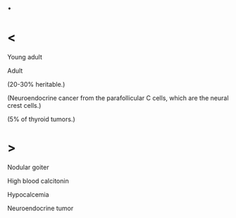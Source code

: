 # .

# <

Young adult

Adult

(20-30% heritable.)

(Neuroendocrine cancer from the parafollicular C cells, which are the neural crest cells.)

(5% of thyroid tumors.)

# >

Nodular goiter

High blood calcitonin

Hypocalcemia

Neuroendocrine tumor
